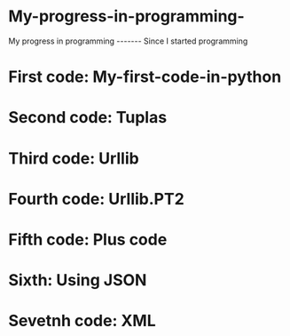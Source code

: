 # My-progress-in-programming-
My progress in programming ------- Since I started programming

# First code: My-first-code-in-python

# Second code: Tuplas

# Third code: Urllib

# Fourth code: Urllib.PT2

# Fifth code: Plus code

# Sixth: Using JSON

# Sevetnh code: XML


